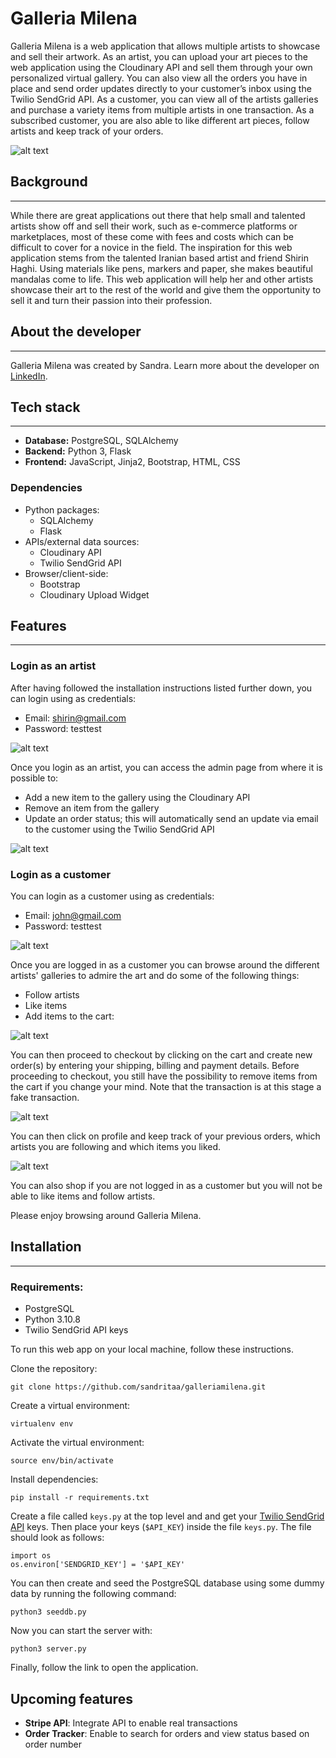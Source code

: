# Galleria Milena

Galleria Milena is a web application that allows multiple artists to showcase and sell their artwork. As an artist, you can upload your art pieces to the web application using the Cloudinary API and sell them through your own personalized virtual gallery. You can also view all the orders you have in place and send order updates directly to your customer’s inbox using the Twilio SendGrid API. As a customer, you can view all of the artists galleries and purchase a variety items from multiple artists in one transaction. As a subscribed customer, you are also able to like different art pieces, follow artists and keep track of your orders.

![alt text](/static/styles/img/home.png)

## Background

---

While there are great applications out there that help small and talented artists show off and sell their work, such as e-commerce platforms or marketplaces, most of these come with fees and costs which can be difficult to cover for a novice in the field. The inspiration for this web application stems from the talented Iranian based artist and friend Shirin Haghi. Using materials like pens, markers and paper, she makes beautiful mandalas come to life. This web application will help her and other artists showcase their art to the rest of the world and give them the opportunity to sell it and turn their passion into their profession.

## About the developer

---

Galleria Milena was created by Sandra. Learn more about the developer on [LinkedIn](https://www.linkedin.com/in/sandramilenan/).

## Tech stack

---

- **Database:** PostgreSQL, SQLAlchemy
- **Backend:** Python 3, Flask
- **Frontend:** JavaScript, Jinja2, Bootstrap, HTML, CSS

### Dependencies

- Python packages:
  - SQLAlchemy
  - Flask
- APIs/external data sources:
  - Cloudinary API
  - Twilio SendGrid API
- Browser/client-side:
  - Bootstrap
  - Cloudinary Upload Widget

## Features

---

### Login as an artist

After having followed the installation instructions listed further down, you can login using as credentials:

- Email: shirin@gmail.com
- Password: testtest

![alt text](/static/styles/img/artist_login.png)

Once you login as an artist, you can access the admin page from where it is possible to:

- Add a new item to the gallery using the Cloudinary API
- Remove an item from the gallery
- Update an order status; this will automatically send an update via email to the customer using the Twilio SendGrid API

![alt text](/static/styles/img/admin.png)

### Login as a customer

You can login as a customer using as credentials:

- Email: john@gmail.com
- Password: testtest

![alt text](/static/styles/img/customer_login.png)

Once you are logged in as a customer you can browse around the different artists' galleries to admire the art and do some of the following things:

- Follow artists
- Like items
- Add items to the cart:

![alt text](/static/styles/img/gallery_customer.png)

You can then proceed to checkout by clicking on the cart and create new order(s) by entering your shipping, billing and payment details. Before proceeding to checkout, you still have the possibility to remove items from the cart if you change your mind. Note that the transaction is at this stage a fake transaction.

![alt text](/static/styles/img/cart.png)

You can then click on profile and keep track of your previous orders, which artists you are following and which items you liked.

![alt text](/static/styles/img/profile.png)

You can also shop if you are not logged in as a customer but you will not be able to like items and follow artists.

Please enjoy browsing around Galleria Milena.

## Installation

---

### Requirements:

- PostgreSQL
- Python 3.10.8
- Twilio SendGrid API keys

To run this web app on your local machine, follow these instructions.

Clone the repository:

```
git clone https://github.com/sandritaa/galleriamilena.git
```

Create a virtual environment:

```
virtualenv env
```

Activate the virtual environment:

```
source env/bin/activate
```

Install dependencies:

```
pip install -r requirements.txt
```

Create a file called `keys.py` at the top level and and get your [Twilio SendGrid API](https://sendgrid.com) keys. Then place your keys (`$API_KEY`) inside the file `keys.py`. The file should look as follows:

```
import os
os.environ['SENDGRID_KEY'] = '$API_KEY'
```

You can then create and seed the PostgreSQL database using some dummy data by running the following command:

```
python3 seeddb.py
```

Now you can start the server with:

```
python3 server.py
```

Finally, follow the link to open the application.

## Upcoming features

- **Stripe API**: Integrate API to enable real transactions
- **Order Tracker**: Enable to search for orders and view status based on order number
